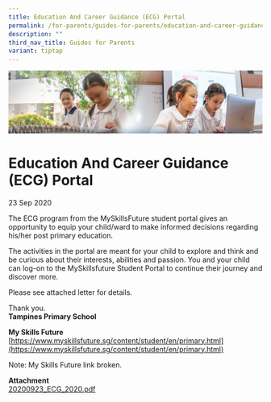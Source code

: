```yaml
---
title: Education And Career Guidance (ECG) Portal
permalink: /for-parents/guides-for-parents/education-and-career-guidance-ecg-portal/
description: ""
third_nav_title: Guides for Parents
variant: tiptap
---
```

![](/images/ForParents.jpg)

Education And Career Guidance (ECG) Portal
==========================================

23 Sep 2020&nbsp;  
  
The ECG program from the MySkillsFuture student portal gives an opportunity to equip your child/ward to make informed decisions regarding his/her post primary education.&nbsp;  
  
The activities in the portal are meant for your child to explore and think and be curious about their interests, abilities and passion. You and your child can log-on to the MySkillsfuture Student Portal to continue their journey and discover more.&nbsp;  
  
Please see attached letter for details.&nbsp;  
  
Thank you.&nbsp;  
<b>Tampines Primary School</b>  
  

<b>My Skills Future</b>  
[https://www.myskillsfuture.sg/content/student/en/primary.html](https://www.myskillsfuture.sg/content/student/en/primary.html)

 Note: My Skills Future link broken. 

<b>Attachment</b>  
[20200923_ECG_2020.pdf](/files/ECG_2020.pdf)